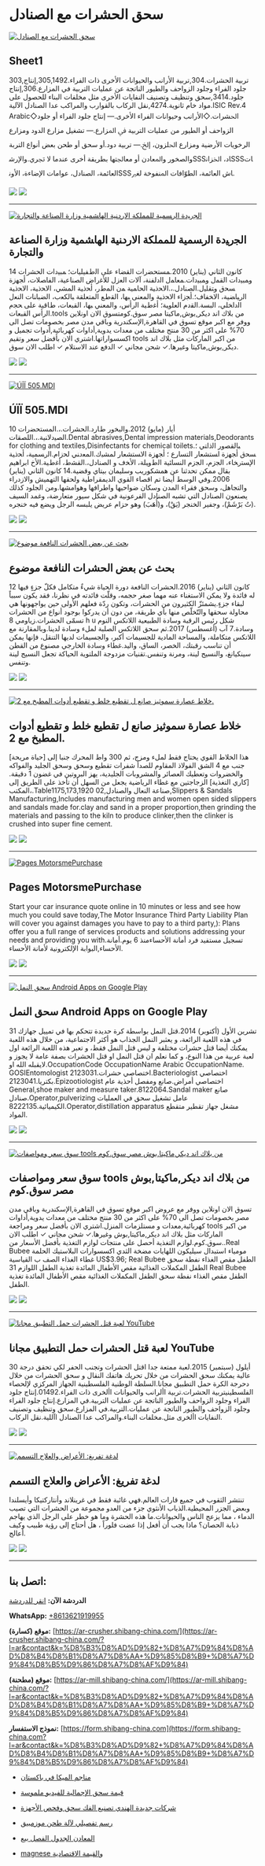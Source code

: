 # سحق الحشرات مع الصنادل

<a href="https://swt.shibang-china.com/?l=ar&img&k=%D8%B3%D8%AD%D9%82+%D8%A7%D9%84%D8%AD%D8%B4%D8%B1%D8%A7%D8%AA+%D9%85%D8%B9+%D8%A7%D9%84%D8%B5%D9%86%D8%A7%D8%AF%D9%84" target="_blank">![سحق الحشرات مع الصنادل](http://static.shibang-china.com/all-800x300/1348.jpg)</a>

## Sheet1
303,تربية الحشرات.304,تربية الأرانب والحيوانات الأخرى ذات الفراء.305,1492,إنتاج جلود الفراء وجلود الزواحف والطيور الناتجة عن عمليات التربية في المزارع.306,إنتاج جلود.3414,سحق وتنظيف وتصنيف النفايات الأخرى مثل مخلفات البناء للحصول على مواد خام ثانوية.4274,نقل الركاب بالقوارب والمراكب عدا الصنادل الآلية.ISIC Rev.4 Arabic◇اﳊﺸﺮات.◇اﻷراﻧﺐ وﺣﻴﻮاﻧﺎت اﻟﻔﺮاء اﻷﺧﺮى.— إﻧﺘﺎج ﺟﻠﻮد اﻟﻔﺮاء أو ﺟﻠﻮد اﻟﺰواﺣﻒ أو اﻟﻄﻴﻮر ﻣﻦ ﻋﻤﻠﻴﺎت اﻟﺘﺮﺑﻴﺔ ﰲ اﳌﺰارع.— ﺗﺸﻐﻴﻞ ﻣﺰارع اﻟﺪود وﻣﺰارع اﻟﺮﺧﻮﻳﺎت اﻷرﺿﻴﺔ وﻣﺰارع اﳊﻠﺰون، إﱁ.— ﺗﺮﺑﻴﺔ دود.أو ﺳﺤﻖ أو ﻃﺤﻦ ﺑﻌﺾ أﻧﻮاع اﻟﺘﺮﺑﺔ واﻟﺼﺨﻮر واﳌﻌﺎدن أو ﻣﻌﺎﳉﺘﻬﺎ ﺑﻄﺮﻳﻘﺔ أﺧﺮى ﻋﻨﺪﻣﺎ ﻻ ﲡﺮي.واﻹرﺷSSSﺎد، اﳋﺰاﻧSSSﺎت اﻟﻌﺎﺋﻤﺔ، اﻟﺼﻨﺎدل، ﻋﻮاﻣﺎت اﻹﺿﺎءة، اﻷوﻧSSSﺎش اﻟﻌﺎﺋﻤﺔ، اﻟﻄﻮّاﻓﺎت اﳌﻨﻔﻮﺧﺔ ﻟﻐﲑ.


<a href="https://whatsapp.shibangsoft.com/WhatsApp.php" target="_blank" title="WhatsApp">![](http://static.shibang-china.com/icon/whatsapp.png)</a> <a href="https://swt.shibang-china.com/?l=ar&icon&k=%D8%B3%D8%AD%D9%82+%D8%A7%D9%84%D8%AD%D8%B4%D8%B1%D8%A7%D8%AA+%D9%85%D8%B9+%D8%A7%D9%84%D8%B5%D9%86%D8%A7%D8%AF%D9%84" target="_blank">![](http://static.shibang-china.com/icon/chat-ar.png)</a>

---

<a href="https://swt.shibang-china.com/?l=ar&img&k=%D8%B3%D8%AD%D9%82+%D8%A7%D9%84%D8%AD%D8%B4%D8%B1%D8%A7%D8%AA+%D9%85%D8%B9+%D8%A7%D9%84%D8%B5%D9%86%D8%A7%D8%AF%D9%84" target="_blank">![ﺍﻟﺠﺭﻴﺩﺓ ﺍﻟﺭﺴﻤﻴﺔ ﻟﻠﻤﻤﻠﻜﺔ ﺍﻻﺭﺩﻨﻴﺔ ﺍﻟﻬﺎﺸﻤﻴﺔ وزارة الصناعة والتجارة](http://static.shibang-china.com/all-800x300/324.jpg)</a>

## ﺍﻟﺠﺭﻴﺩﺓ ﺍﻟﺭﺴﻤﻴﺔ ﻟﻠﻤﻤﻠﻜﺔ ﺍﻻﺭﺩﻨﻴﺔ ﺍﻟﻬﺎﺸﻤﻴﺔ وزارة الصناعة والتجارة
14 كانون الثاني (يناير) 2010.ﻤﺴﺘﺤﻀﺭﺍﺕ ﺍﻟﻘﻀﺎﺀ ﻋﻠﻰ ﺍﻟﻁﻔﻴﻠﻴﺎﺕ؛ ﻤﺒﻴﺩﺍﺕ ﺍﻟﺤﺸﺭﺍﺕ ﻭﻤﺒﻴﺩﺍﺕ ﺍﻟﻘﻤل ﻭﻤﺒﻴﺩﺍﺕ.ﻤﻌﺎﻤل ﺍﻟﺩﻟﻔﻨﺔ، ﺁﻻﺕ ﺍﻟﻌﺯل ﻟﻸﻏﺭﺍﺽ ﺍﻟﺼﻨﺎﻋﻴﺔ، ﺍﻟﻔﺎﺼﻼﺕ، ﺃﺠﻬﺯﺓ ﺴﺤﻕ ﻭﺘﻘﻠﻴل.ﺍﻟﺼﻨﺎﺩل.،.ﺍﻻﺤﺫﻴﺔ ﺍﻟﺤﺎﻤﻴﺔ ﻤﻥ ﺍﻟﻤﻁﺭ، ﺃﺤﺫﻴﺔ ﺍﻟﻤﺸﻲ، ﺍﻻﺤﺫﻴﺔ، ﺍﻻﺤﺫﻴﺔ ﺍﻟﺭﻴﺎﻀﻴﺔ، ﺍﻻﺨﻔﺎﻑ؛.ﺃﺠﺯﺍﺀ ﺍﻻﺤﺫﻴﺔ ﻭﺍﻟﻤﻌﻨﻰ ﺒﻬﺎ، ﺍﻟﻘﻁﻊ ﺍﻟﻤﺘﻌﻠﻘﺔ ﺒﺎﻟﻜﻌﺏ، ﺍﻟﻀﺒﺎﻨﺎﺕ ﺍﻟﻨﻌل ﺍﻟﺩﺍﺨﻠﻲ، ﺍﻟﺒﺴﺔ.ﺍﻟﻘﺩﻡ ﺍﻟﻌﻠﻭﻴﺔ؛ ﺃﻏﻁﻴﺔ ﺍﻟﺭﺃﺱ، ﻭﺍﻟﻤﻌﻨﻲ ﺒﻬﺎ، ﺍﻟﻘﺒﻌﺎﺕ، ﻁﺎﻗﻴﺔ ﻋﻠﻰ ﺤﺠﻡ ﺍﻟﺭﺃﺱ ﺍﻟﻘﺒﻌﺎﺕ.tools من بلاك اند ديكر,بوش,ماكيتا مصر سوق.كومتسوق الان اونلاين ووفر مع اكبر موقع تسوق في القاهرة,الإسكندرية وباقي مدن مصر بخصومات تصل الى 70% على اكثر من 30 منتج مختلف من معدات يدوية,أداوات كهربائية,أدوات تجميل و اكسسواراتها.اشتري الان بأفضل سعر وتقيم tools من اكبر الماركات مثل بلاك اند ديكر,بوش,ماكيتا وغيرها.✓ شحن مجاني ✓ الدفع عند الاستلام ✓ اطلب الان سوق.


<a href="https://whatsapp.shibangsoft.com/WhatsApp.php" target="_blank" title="WhatsApp">![](http://static.shibang-china.com/icon/whatsapp.png)</a> <a href="https://swt.shibang-china.com/?l=ar&icon&k=%D8%B3%D8%AD%D9%82+%D8%A7%D9%84%D8%AD%D8%B4%D8%B1%D8%A7%D8%AA+%D9%85%D8%B9+%D8%A7%D9%84%D8%B5%D9%86%D8%A7%D8%AF%D9%84" target="_blank">![](http://static.shibang-china.com/icon/chat-ar.png)</a>

---

<a href="https://swt.shibang-china.com/?l=ar&img&k=%D8%B3%D8%AD%D9%82+%D8%A7%D9%84%D8%AD%D8%B4%D8%B1%D8%A7%D8%AA+%D9%85%D8%B9+%D8%A7%D9%84%D8%B5%D9%86%D8%A7%D8%AF%D9%84" target="_blank">![ÚÏÏ 505.MDI](http://static.shibang-china.com/all-800x300/1234.jpg)</a>

## ÚÏÏ 505.MDI
10 أيار (مايو) 2012.ﻭﺍﻟﺒﺨﻭﺭ ﻁﺎﺭﺩ.ﺍﻟﺤﺸﺭﺍﺕ.،.ﺍﻟﻤﺴﺘﺤﻀﺭﺍﺕ ﺍﻟﺼﻴﺩﻻﻨﻴﺔ.،.ﺍﻟﻠﺼﻘﺎﺕ.Dental abrasives,Dental impression materials,Deodorants for clothing and textiles,Disinfectants for chemical toilets.ﺒﺎﻟﻘﺼﻭﺭ ﺍﻟﺫﺍﺘﻲ ؛ ﺴﺤﻕ ﺃﺠﻬﺯﺓ ﺍﺴﺘﺸﻌﺎﺭ ﺍﻟﺘﺴﺎﺭﻉ ؛ ﺃﺠﻬﺯﺓ ﺍﻻﺴﺘﺸﻌﺎﺭ ﻟﻤﺸﺒﻙ.ﺍﻟﻤﻌﺩﻨﻲ ﻟﺤﺯﺍﻡ.ﺍﻟﺭﺴﻤﻴﺔ، ﺃﺤﺫﻴﺔ ﺍﻹﺴﺘﺭﺨﺎﺀ، ﺍﻟﺠﺯﻡ، ﺍﻟﺠﺯﻡ ﺍﻟﻨﺴﺎﺌﻴﺔ ﺍﻟﻁﻭﻴﻠﺔ، ﺍﻷﺨﻑ ﻭ ﺍﻟﺼﻨﺎﺩل،.ﺍﻟﻘﺸﻁ، ﺃﻏﻁﻴﺔ.الأخ ابراهيم بقال ممكن تحدثنا عن همشكوريب وسليمان بيتاي وقضية.14 كانون الثاني (يناير) 2006.وفي الوسط أيضا تم اقصاء القوي الديمقراطية ولحقها التهميش والازدراء والتجاهل، وسحق فقراء المدن وسكان ضواحيها واطرافها وهوامشها.ومن الجلود كذلك يصنعون الصنادل التي تشبه الصنادل الفرعونية في شكل سيور متعارضة، وغمد السيف (تُ بَرْشَمْ)، وجفير الخنجر (يَقْ)، و(أُهَبَ) وهو حزام عريض يلبسه الرجل ويضع فيه خنجره.


<a href="https://whatsapp.shibangsoft.com/WhatsApp.php" target="_blank" title="WhatsApp">![](http://static.shibang-china.com/icon/whatsapp.png)</a> <a href="https://swt.shibang-china.com/?l=ar&icon&k=%D8%B3%D8%AD%D9%82+%D8%A7%D9%84%D8%AD%D8%B4%D8%B1%D8%A7%D8%AA+%D9%85%D8%B9+%D8%A7%D9%84%D8%B5%D9%86%D8%A7%D8%AF%D9%84" target="_blank">![](http://static.shibang-china.com/icon/chat-ar.png)</a>

---

<a href="https://swt.shibang-china.com/?l=ar&img&k=%D8%B3%D8%AD%D9%82+%D8%A7%D9%84%D8%AD%D8%B4%D8%B1%D8%A7%D8%AA+%D9%85%D8%B9+%D8%A7%D9%84%D8%B5%D9%86%D8%A7%D8%AF%D9%84" target="_blank">![بحث عن بعض الحشرات النافعة موضوع](http://static.shibang-china.com/all-800x300/1350.jpg)</a>

## بحث عن بعض الحشرات النافعة موضوع
12 كانون الثاني (يناير) 2016.الحشرات النافعة دورة الحياة شيءٌ متكامل فكلّ جزءٍ فيها له فائدة ولا يمكن الاستغناء عنه مهما صغر حجمه، وقلّت فائدته في نظرنا، فقد يكون سبباً لبقاء جزءٍ.يشمئزّ الكثيرون من الحشرات، وتكون ردّة فعلهم الأولى حين يواجهونها هي محاولة سحقها والتّخلّص منها بأي طريقة، من دون أن يدركوا بوجود أنواع من الحشرات تسمّى الحشرات.زياومي 8 h u شكل رئيس الرقبة وسادة الطبيعية اللاتكس النوم وسادة.7 آب (أغسطس) 2017.ثم سحق اللاتكس الصلبة لملء وسادة لدينا.وبالمقارنة مع اللاتكس متكاملة، والمساحة المادية للجسيمات أكبر، والجسيمات لديها التنقل، فإنها يمكن أن تناسب رقبتك، الخصر، الساق، واليد.غطاء وسادة الخارجي مصنوع من القطن سينكيانغ، والنسيج لينة، ومرنة وتنفس.تقنيات مزدوجة الملتوية الحياكة تجعل النسيج لينة وتنفس.


<a href="https://whatsapp.shibangsoft.com/WhatsApp.php" target="_blank" title="WhatsApp">![](http://static.shibang-china.com/icon/whatsapp.png)</a> <a href="https://swt.shibang-china.com/?l=ar&icon&k=%D8%B3%D8%AD%D9%82+%D8%A7%D9%84%D8%AD%D8%B4%D8%B1%D8%A7%D8%AA+%D9%85%D8%B9+%D8%A7%D9%84%D8%B5%D9%86%D8%A7%D8%AF%D9%84" target="_blank">![](http://static.shibang-china.com/icon/chat-ar.png)</a>

---

<a href="https://swt.shibang-china.com/?l=ar&img&k=%D8%B3%D8%AD%D9%82+%D8%A7%D9%84%D8%AD%D8%B4%D8%B1%D8%A7%D8%AA+%D9%85%D8%B9+%D8%A7%D9%84%D8%B5%D9%86%D8%A7%D8%AF%D9%84" target="_blank">![خلاط عصارة سموثيز صانع ل تقطيع خلط و تقطيع أدوات المطبخ مع 2.](http://static.shibang-china.com/all-800x300/1161.jpg)</a>

## خلاط عصارة سموثيز صانع ل تقطيع خلط و تقطيع أدوات المطبخ مع 2.
[حياة مريحة] هذا الخلاط القوي يحتاج فقط لملء ومزج، ثم 300 واط المحرك جنبا إلى جنب مع 4 الشق الفولاذ المقاوم للصدأ شفرات تقطيع وسحق وسحق الجليد والفواكه والخضروات وتعطيك العصائر والمشروبات الجليدية، يهز البروتين في غضون 1 دقيقة.[كاري التغذية] الزجاجتين مع غطاء الرياضية يجعل من السهل أن تأخذ على الطريق إلى المكتب،.Table1175,173,1920 02,صناعة النعال والصنادل,Slippers &amp; Sandals Manufacturing,Includes manufacturing men and women open sided slippers and sandals made for.clay and sand in a proper proportion,then grinding the materials and passing to the kiln to produce clinker,then the clinker is crushed into super fine cement.


<a href="https://whatsapp.shibangsoft.com/WhatsApp.php" target="_blank" title="WhatsApp">![](http://static.shibang-china.com/icon/whatsapp.png)</a> <a href="https://swt.shibang-china.com/?l=ar&icon&k=%D8%B3%D8%AD%D9%82+%D8%A7%D9%84%D8%AD%D8%B4%D8%B1%D8%A7%D8%AA+%D9%85%D8%B9+%D8%A7%D9%84%D8%B5%D9%86%D8%A7%D8%AF%D9%84" target="_blank">![](http://static.shibang-china.com/icon/chat-ar.png)</a>

---

<a href="https://swt.shibang-china.com/?l=ar&img&k=%D8%B3%D8%AD%D9%82+%D8%A7%D9%84%D8%AD%D8%B4%D8%B1%D8%A7%D8%AA+%D9%85%D8%B9+%D8%A7%D9%84%D8%B5%D9%86%D8%A7%D8%AF%D9%84" target="_blank">![Pages MotorsmePurchase](http://static.shibang-china.com/all-800x300/920.jpg)</a>

## Pages MotorsmePurchase
Start your car insurance quote online in 10 minutes or less and see how much you could save today,The Motor Insurance Third Party Liability Plan will cover you against damages you have to pay to a third party,): Plans offer you a full range of services products and solutions addressing your needs and providing you with.تسجيل مستفيد فرد أمانة الأحساءمنذ 6 يوم.أمانة الأحساء,البوابة الإلكترونية لأمانة الأحساء.


<a href="https://whatsapp.shibangsoft.com/WhatsApp.php" target="_blank" title="WhatsApp">![](http://static.shibang-china.com/icon/whatsapp.png)</a> <a href="https://swt.shibang-china.com/?l=ar&icon&k=%D8%B3%D8%AD%D9%82+%D8%A7%D9%84%D8%AD%D8%B4%D8%B1%D8%A7%D8%AA+%D9%85%D8%B9+%D8%A7%D9%84%D8%B5%D9%86%D8%A7%D8%AF%D9%84" target="_blank">![](http://static.shibang-china.com/icon/chat-ar.png)</a>

---

<a href="https://swt.shibang-china.com/?l=ar&img&k=%D8%B3%D8%AD%D9%82+%D8%A7%D9%84%D8%AD%D8%B4%D8%B1%D8%A7%D8%AA+%D9%85%D8%B9+%D8%A7%D9%84%D8%B5%D9%86%D8%A7%D8%AF%D9%84" target="_blank">![سحق النمل Android Apps on Google Play](http://static.shibang-china.com/all-800x300/925.jpg)</a>

## سحق النمل Android Apps on Google Play
31 تشرين الأول (أكتوبر) 2014.قتل النمل بواسطة كرة حديدة تتحكم بها في تمييل جهازك في هذه اللعبة الرائعة، و يعثبر النمل الجذاب هو أكثر الاجتماعية، من خلال هذه اللعبة يمكنك أيضا قتل حشرات مختلفة و ليس قتل النمل فقط، و تعبر هذه اللعبة الرائعة اول لعبة عربية من هذا النوع، و كما نعلم ان قتل النمل او قتل الحشرات بصفة عامة لا يجوز و لايقبله الله او.OccupationCode OccupationName Arabic OccupationName. GOSIEntomologist اﺧﺘﺼﺎﺻﻲ ﺣﺸﺮات.2123031.Bacteriologist اﺧﺘﺼﺎﺻﻲ ﺑﻜﺘﺮﻳﺎ.2123041.Epizootiologist اﺧﺘﺼﺎﺻﻲ أﻣﺮاض.ﺻﺎﻧﻊ وﻣﻔﺼﻞ أﺣﺬﻳﺔ ﻋﺎم General,shoe maker and measure taker.8122064.Sandal maker ﺻﺎﻧﻊ ﺻﻨﺎدل.Operator,pulverizing ﻋﺎﻣﻞ ﺗﺸﻐﻴﻞ ﺳﺤﻖ ﻓﻲ اﻟﻌﻤﻠﻴﺎت اﻟﻜﻴﻤﻴﺎﺋﻴﺔ.8222135.Operator,distillation apparatus ﻣﺸﻐﻞ ﺟﻬﺎز ﺗﻘﻄﻴﺮ ﻣﺘﻘﻄﻊ اﻟﻤﻮاد.


<a href="https://whatsapp.shibangsoft.com/WhatsApp.php" target="_blank" title="WhatsApp">![](http://static.shibang-china.com/icon/whatsapp.png)</a> <a href="https://swt.shibang-china.com/?l=ar&icon&k=%D8%B3%D8%AD%D9%82+%D8%A7%D9%84%D8%AD%D8%B4%D8%B1%D8%A7%D8%AA+%D9%85%D8%B9+%D8%A7%D9%84%D8%B5%D9%86%D8%A7%D8%AF%D9%84" target="_blank">![](http://static.shibang-china.com/icon/chat-ar.png)</a>

---

<a href="https://swt.shibang-china.com/?l=ar&img&k=%D8%B3%D8%AD%D9%82+%D8%A7%D9%84%D8%AD%D8%B4%D8%B1%D8%A7%D8%AA+%D9%85%D8%B9+%D8%A7%D9%84%D8%B5%D9%86%D8%A7%D8%AF%D9%84" target="_blank">![سوق سعر ومواصفات tools من بلاك اند ديكر,ماكيتا,بوش مصر سوق.كوم](http://static.shibang-china.com/all-800x300/887.jpg)</a>

## سوق سعر ومواصفات tools من بلاك اند ديكر,ماكيتا,بوش مصر سوق.كوم
تسوق الان اونلاين ووفر مع عروض اكبر موقع تسوق في القاهرة,الإسكندرية وباقي مدن مصر بخصومات تصل الى 70% على اكثر من 30 منتج مختلف من معدات يدوية,أداوات كهربائية,معدات و مستلزمات المنزل.اشتري الان بأفضل سعر ومراجعة tools من اكبر الماركات مثل بلاك اند ديكر,ماكيتا,بوش وغيرها.✓ شحن مجاني ✓ اطلب الان سوق.كوم.لوازم التغذية أحصل على منتجات لوازم التغذية بأفضل الأسعار من..Real Bubee مومياء استبدال سيليكون اللهايات مضخة الثدي اكسسوارات البلاستيك الحلمة غطاء الغذاء الصف ب القياسية US$3.96; Real Bubee الطفل مقص الغذاء نفطة سحق الطفل المكملات الغذائية مقص الأطفال المائدة تغذية الطفل اللوازم 31 Real Bubee الطفل مقص الغذاء نفطة سحق الطفل المكملات الغذائية مقص الأطفال المائدة تغذية الطفل.


<a href="https://whatsapp.shibangsoft.com/WhatsApp.php" target="_blank" title="WhatsApp">![](http://static.shibang-china.com/icon/whatsapp.png)</a> <a href="https://swt.shibang-china.com/?l=ar&icon&k=%D8%B3%D8%AD%D9%82+%D8%A7%D9%84%D8%AD%D8%B4%D8%B1%D8%A7%D8%AA+%D9%85%D8%B9+%D8%A7%D9%84%D8%B5%D9%86%D8%A7%D8%AF%D9%84" target="_blank">![](http://static.shibang-china.com/icon/chat-ar.png)</a>

---

<a href="https://swt.shibang-china.com/?l=ar&img&k=%D8%B3%D8%AD%D9%82+%D8%A7%D9%84%D8%AD%D8%B4%D8%B1%D8%A7%D8%AA+%D9%85%D8%B9+%D8%A7%D9%84%D8%B5%D9%86%D8%A7%D8%AF%D9%84" target="_blank">![لعبة قتل الحشرات حمل التطبيق مجانا YouTube](http://static.shibang-china.com/all-800x300/1284.jpg)</a>

## لعبة قتل الحشرات حمل التطبيق مجانا YouTube
30 أيلول (سبتمبر) 2015.لعبة ممتعة جدا اقتل الحشرات وتجنب الحفر لكي تحقق درجة عالية يمكنك سحق الحشرات من خلال تحريك هاتفك النقال و سحق الحشرات من خلال دحرجة الكرة حمل التطبيق مجانا.السلطة الوطنية الفلسطينية الجهاز المركزي لإلحصاء الفلسطينيتربية الحشرات.تربية األرانب والحيوانات األخرى ذات الفراء.01492.إنتاج جلود الفراء وجلود الزواحف والطيور الناتجة عن عمليات التربية.في المزارع.إنتاج جلود الفراء وجلود الزواحف والطيور الناتجة عن عمليات.التربية.في المزارع.سحق وتنظيف وتصنيف النفايات األخرى مثل.مخلفات البناء.والمراكب عدا الصنادل اآللية.نقل الركاب.


<a href="https://whatsapp.shibangsoft.com/WhatsApp.php" target="_blank" title="WhatsApp">![](http://static.shibang-china.com/icon/whatsapp.png)</a> <a href="https://swt.shibang-china.com/?l=ar&icon&k=%D8%B3%D8%AD%D9%82+%D8%A7%D9%84%D8%AD%D8%B4%D8%B1%D8%A7%D8%AA+%D9%85%D8%B9+%D8%A7%D9%84%D8%B5%D9%86%D8%A7%D8%AF%D9%84" target="_blank">![](http://static.shibang-china.com/icon/chat-ar.png)</a>

---

<a href="https://swt.shibang-china.com/?l=ar&img&k=%D8%B3%D8%AD%D9%82+%D8%A7%D9%84%D8%AD%D8%B4%D8%B1%D8%A7%D8%AA+%D9%85%D8%B9+%D8%A7%D9%84%D8%B5%D9%86%D8%A7%D8%AF%D9%84" target="_blank">![لدغة تفريغ: الأعراض والعلاج التسمم](http://static.shibang-china.com/all-800x300/114.jpg)</a>

## لدغة تفريغ: الأعراض والعلاج التسمم
تنتشر الثقوب في جميع قارات العالم.فهي غائبة فقط في غرينلاند وأنتاركتيكا وأيسلندا وبعض الجزر المحيطية.الذباب الأنثوي جزء من العدو مجموعة من الحشرات التي تصيب الدماء ، مما يزعج الناس والحيوانات.ما هذه الحشرة وما هو خطر على الرجل الذي يهاجم ذبابة الحصان؟ ماذا يجب أن أفعل إذا عضت فلوراً ، هل أحتاج إلى رؤية طبيب وكيف أعالج.

<a href="https://whatsapp.shibangsoft.com/WhatsApp.php" target="_blank" title="WhatsApp">![](http://static.shibang-china.com/icon/whatsapp.png)</a> <a href="https://swt.shibang-china.com/?l=ar&icon&k=%D8%B3%D8%AD%D9%82+%D8%A7%D9%84%D8%AD%D8%B4%D8%B1%D8%A7%D8%AA+%D9%85%D8%B9+%D8%A7%D9%84%D8%B5%D9%86%D8%A7%D8%AF%D9%84" target="_blank">![](http://static.shibang-china.com/icon/chat-ar.png)</a>

---
## اتصل بنا:

**الدردشة الآن:** [انقر للدردشة](https://swt.shibang-china.com?l=ar&contact&k=%D8%B3%D8%AD%D9%82+%D8%A7%D9%84%D8%AD%D8%B4%D8%B1%D8%A7%D8%AA+%D9%85%D8%B9+%D8%A7%D9%84%D8%B5%D9%86%D8%A7%D8%AF%D9%84)

**WhatsApp:**  [+8613621919955](https://whatsapp.shibangsoft.com/WhatsApp.php)

**موقع (كسارة):** [https://ar-crusher.shibang-china.com/](https://ar-crusher.shibang-china.com/?l=ar&contact&k=%D8%B3%D8%AD%D9%82+%D8%A7%D9%84%D8%AD%D8%B4%D8%B1%D8%A7%D8%AA+%D9%85%D8%B9+%D8%A7%D9%84%D8%B5%D9%86%D8%A7%D8%AF%D9%84)

**موقع (مطحنة):** [https://ar-mill.shibang-china.com/](https://ar-mill.shibang-china.com/?l=ar&contact&k=%D8%B3%D8%AD%D9%82+%D8%A7%D9%84%D8%AD%D8%B4%D8%B1%D8%A7%D8%AA+%D9%85%D8%B9+%D8%A7%D9%84%D8%B5%D9%86%D8%A7%D8%AF%D9%84)

**نموذج الاستفسار:** [https://form.shibang-china.com](https://form.shibang-china.com?l=ar&contact&k=%D8%B3%D8%AD%D9%82+%D8%A7%D9%84%D8%AD%D8%B4%D8%B1%D8%A7%D8%AA+%D9%85%D8%B9+%D8%A7%D9%84%D8%B5%D9%86%D8%A7%D8%AF%D9%84)

* [مناجم الميكا في باكستان](../29/%D9%85%D9%86%D8%A7%D8%AC%D9%85%20%D8%A7%D9%84%D9%85%D9%8A%D9%83%D8%A7%20%D9%81%D9%8A%20%D8%A8%D8%A7%D9%83%D8%B3%D8%AA%D8%A7%D9%86.md)

* [قيمة سحق الإجمالية للفيديو ملموسة](../26/%D9%82%D9%8A%D9%85%D8%A9%20%D8%B3%D8%AD%D9%82%20%D8%A7%D9%84%D8%A5%D8%AC%D9%85%D8%A7%D9%84%D9%8A%D8%A9%20%D9%84%D9%84%D9%81%D9%8A%D8%AF%D9%8A%D9%88%20%D9%85%D9%84%D9%85%D9%88%D8%B3%D8%A9.md)

* [شركات جديدة الهندي تصنيع الفك سحق وفحص الأجهزة](../30/%D8%B4%D8%B1%D9%83%D8%A7%D8%AA%20%D8%AC%D8%AF%D9%8A%D8%AF%D8%A9%20%D8%A7%D9%84%D9%87%D9%86%D8%AF%D9%8A%20%D8%AA%D8%B5%D9%86%D9%8A%D8%B9%20%D8%A7%D9%84%D9%81%D9%83%20%D8%B3%D8%AD%D9%82%20%D9%88%D9%81%D8%AD%D8%B5%20%D8%A7%D9%84%D8%A3%D8%AC%D9%87%D8%B2%D8%A9.md)

* [رسم تفصيلي لآلة طحن موزمبيق](../29/%D8%B1%D8%B3%D9%85%20%D8%AA%D9%81%D8%B5%D9%8A%D9%84%D9%8A%20%D9%84%D8%A2%D9%84%D8%A9%20%D8%B7%D8%AD%D9%86%20%D9%85%D9%88%D8%B2%D9%85%D8%A8%D9%8A%D9%82.md)

* [المعادن الجدول الفصل بيع](../30/%D8%A7%D9%84%D9%85%D8%B9%D8%A7%D8%AF%D9%86%20%D8%A7%D9%84%D8%AC%D8%AF%D9%88%D9%84%20%D8%A7%D9%84%D9%81%D8%B5%D9%84%20%D8%A8%D9%8A%D8%B9.md)

* [magnese والقيمة الاقتصادية](../26/magnese%20%D9%88%D8%A7%D9%84%D9%82%D9%8A%D9%85%D8%A9%20%D8%A7%D9%84%D8%A7%D9%82%D8%AA%D8%B5%D8%A7%D8%AF%D9%8A%D8%A9.md)